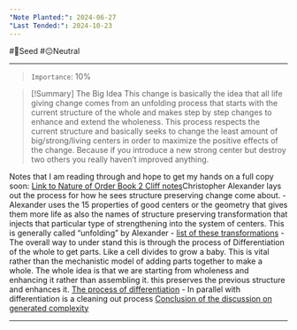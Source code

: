 ```yaml
---
"Note Planted:": 2024-06-27
"Last Tended:": 2024-10-23
---
```

#🌱Seed  #😐Neutral 
****
> `Importance`: 10%
 
>[!Summary] The Big Idea
> This change is basically the idea that all life giving change comes from an unfolding process that starts with the current structure of the whole and makes step by step changes to enhance and extend the wholeness. This process respects the current structure and basically seeks to change the least amount of big/strong/living centers in order to maximize the positive effects of the change. Because if you introduce a new strong center but destroy two others you really haven’t improved anything. 

 Notes that I am reading through and hope to get my hands on a full copy soon: [Link to Nature of Order Book 2 Cliff notes](http://nature-of-order.stefan-lesser.com/book-2-cliff-notes)Christopher Alexander lays out the process for how he sees structure preserving change come about.
	- Alexander uses the 15 properties of good centers or the geometry that gives them more life as also the names of structure preserving transformation that injects that particular type of strengthening into the system of centers. This is generally called “unfolding” by Alexander - [list of these transformations](http://nature-of-order.stefan-lesser.com/b2-c2-fifteen-transformations)
	- The overall way to under stand this is through the process of Differentiation of the whole to get parts. Like a cell divides to grow a baby. This is vital rather than the mechanistic model of adding parts together to make a whole. The whole idea is that we are starting from wholeness and enhancing it rather than assembling it. this preserves the previous structure and enhances it. [The process of differentiation](http://nature-of-order.stefan-lesser.com/b2-c6-differentiation)
	- In parallel with differentiation is a cleaning out process [Conclusion of the discussion on generated complexity](http://nature-of-order.stefan-lesser.com/b2-c6-conclusion-of-the-discussion-on-generated-complexity)
****
